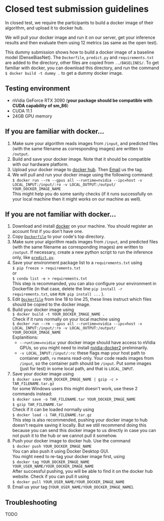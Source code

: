 # Closed test submission guidelines

In closed test, we require the participants to build a docker image of their algorithm, and upload it to docker hub. 

We will pull your docker image and run it on our server, get your inference results and then evaluate them using 12 metrics (as same as the open test). 

This dummy submission shows how to build a docker image of a baseline model (DenseBiasNet). The `Dockerfile`, `predict.py` and `requirements.txt` are added to the directory, other files are copied from `../BASELINES/`. To get familiar with docker, you can download this directory, and run the command `$ docker build -t dummy .` to get a dummy docker image.  

## Testing environment

* nVidia GeForce RTX 3090 (**your package should be compatible with CUDA capability of sm_86**)
* CUDA 11.1
* 24GB GPU memory

## If you are familiar with docker...

1. Make sure your algorithm reads images from `/input`, and predicted files (with the same filename as corresponding images) are written to `/output`. 
2. Build and save your docker image. Note that it should be compatible with our hardware platform. 
3. Upload your docker image to [docker hub](https://hub.docker.com/). Then [Email](KiPA2022@outlook.com) us the tag. 
4. We will pull and run your docker image using the following command:  
`$ docker run --rm --gpus all --runtime=nvidia --ipc=host -v LOCAL_INPUT:/input/:ro -v LOCAL_OUTPUT:/output/ YOUR_DOCKER_IMAGE_NAME`  
This might help you do some sanity checks (if it runs successfully on your local machine then it might works on our machine as well). 

## If you are not familiar with docker...

1. Download and install [docker](https://docs.docker.com/engine/install/) on your machine. You should register an account first if you don't have one. 
2. Copy [`Dockerfile`](Dockerfile) to your code's top directory. 
3. Make sure your algorithm reads images from `/input`, and predicted files (with the same filename as corresponding images) are written to `/output`. If necessary, create a new python script to run the inference only, like [`predict.py`](predict.py). 
4. Save your environment package list to a `requirements.txt` using   
`$ pip freeze > requirements.txt`   
or   
`$ conda list -e > requirements.txt`  
This step is recommanded, you can also configure your environment in Dockerfile (in that case, delete the line `pip install -r requirements.txt`, use `RUN pip install ...` ). 
5. Edit [`Dockerfile`](Dockerfile) from line 18 to line 25, these lines instruct which files should be copied to the docker image. 
6. Build your docker image using  
`$ docker build -t YOUR_DOCKER_IMAGE_NAME .`  
Check if it runs normally on your local machine using  
`$ docker run --rm --gpus all --runtime=nvidia --ipc=host -v LOCAL_INPUT:/input/:ro -v LOCAL_OUTPUT:/output/ YOUR_DOCKER_IMAGE_NAME`  
Explanitions: 
    - `--runtime=nvidia`: your docker image should have access to nVidia GPUs, so you might need to install [nvidia-docker2](https://docs.nvidia.com/datacenter/cloud-native/container-toolkit/install-guide.html#docker) preliminarily. 
    - `-v LOCAL_INPUT:/input/:ro`: these flags map your host path to container path, `ro` means read-only. Your code reads images from `/input`, so the container path should be `/input`. Put some images (just for test) in some local path, and that is `LOCAL_INPUT`.   
7. Save your docker image using  
`$ docker save YOUR_DOCKER_IMAGE_NAME | gzip -c > TAR_FILENAME.tar.gz`  
for some Windows users this might doesn't work, use these 2 commands instead:  
`$ docker save -o TAR_FILENAME.tar YOUR_DOCKER_IMAGE_NAME `  
`$ gzip TAR_FILENAME.tar`  
Check if it can be loaded normally using  
`$ docker load -i TAR_FILENAME.tar.gz`  
This step is also recommended, pushing your docker image to hub doesn't require saving it locally. But we still recommend doing this because you can send this docker image to us directly in case you can not push it to the hub or we cannot pull it somehow. 
8. Push your docker image to docker hub. Use the command  
`$ docker push YOUR_DOCKER_IMAGE_NAME`  
You can also push it using Docker Desktop GUI.  
You might need to re-tag your docker image first, using  
`$ docker tag YOUR_DOCKER_IMAGE_NAME YOUR_USER_NAME/YOUR_DOCKER_IMAGE_NAME`  
After successful pushing, you will be able to find it on the docker hub website. Check if you can pull it using  
`$ docker pull YOUR_USER_NAME/YOUR_DOCKER_IMAGE_NAME`  
9. Email us your tag (`YOUR_USER_NAME/YOUR_DOCKER_IMAGE_NAME`). 

## Troubleshooting

TODO
